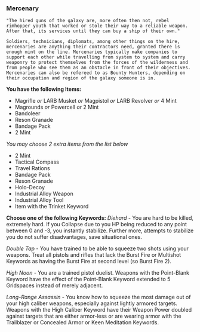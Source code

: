 ### Mercenary
	"The hired guns of the galaxy are, more often then not, rebel rimhopper youth that worked or stole their way to a reliable weapon. After that, its services until they can buy a ship of their own."
	
	Soldiers, technicians, diplomats, among other things on the hire, mercenaries are anything their contractors need, granted there is enough mint on the line. Mercenaries typically make companies to support each other while travelling from system to system and carry weaponry to protect themselves from the forces of the wilderness and from people who see them as an obstacle in front of their objectives.
	Mercenaries can also be refereed to as Bounty Hunters, depending on their occupation and region of the galaxy someone is in.

__You have the following Items:__
- Magrifle *or* LARB Musket *or* Magpistol *or* LARB Revolver *or* 4 Mint
- Magrounds *or* Powercell *or* 2 Mint
- Bandoleer
- Reson Granade
- Bandage Pack
- 2 Mint

_You may choose 2 extra items from the list below_
- 2 Mint
- Tactical Compass
- Travel Rations
- Bandage Pack
- Reson Granade
- Holo-Decoy
- Industrial Alloy Weapon
- Industrial Alloy Tool
- Item with the Trinket Keyword


__Choose one of the following Keywords:__
*Diehard* - You are hard to be killed, extremely hard. If you Collapse due to you HP being reduced to any point between 0 and -3, you instantly stabilize. Further more, attempts to stabilize you do not suffer disadvantages, save situational ones.

*Double Tap* - You have trained to be able to squeeze two shots using your weapons. Treat all pistols and rifles that lack the Burst Fire or Multishot Keywords as having the Burst Fire at second level (so Burst Fire 2).

*High Noon* - You are a trained pistol duelist. Weapons with the Point-Blank Keyword have the effect of the Point-Blank Keyword extended to 5 Gridspaces instead of merely adjacent.

*Long-Range Assassin* - You know how to squeeze the most damage out of your high caliber weapons, especially against lightly armored targets. Weapons with the High Caliber Keyword have their Weapon Power doubled against targets that are either armor-less or are wearing armor with the Trailblazer or Concealed Armor or Keen Meditation Keywords.